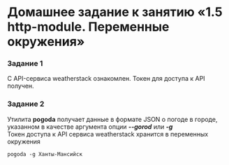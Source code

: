 # Домашнее задание к занятию «1.5 http-module. Переменные окружения»

### Задание 1
С API-сервиса weatherstack ознакомлен. Токен для доступа к API получен.  

### Задание 2
Утилита __pogoda__ получает данные в формате JSON о погоде в городе, указанном в качестве аргумента опции  **_--gorod_** или **_-g_**  
Токен доступа к API сервиса weatherstack хранится в переменных окружения
```
pogoda -g Ханты-Мансийск
```